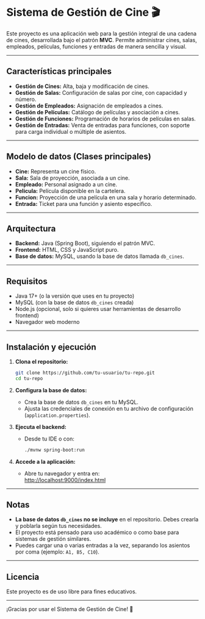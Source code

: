 # Sistema de Gestión de Cine 🎬

Este proyecto es una aplicación web para la gestión integral de una cadena de cines, desarrollada bajo el patrón **MVC**. Permite administrar cines, salas, empleados, películas, funciones y entradas de manera sencilla y visual.

---

## Características principales

- **Gestión de Cines:** Alta, baja y modificación de cines.
- **Gestión de Salas:** Configuración de salas por cine, con capacidad y número.
- **Gestión de Empleados:** Asignación de empleados a cines.
- **Gestión de Películas:** Catálogo de películas y asociación a cines.
- **Gestión de Funciones:** Programación de horarios de películas en salas.
- **Gestión de Entradas:** Venta de entradas para funciones, con soporte para carga individual o múltiple de asientos.

---

## Modelo de datos (Clases principales)

- **Cine:** Representa un cine físico.
- **Sala:** Sala de proyección, asociada a un cine.
- **Empleado:** Personal asignado a un cine.
- **Pelicula:** Película disponible en la cartelera.
- **Funcion:** Proyección de una película en una sala y horario determinado.
- **Entrada:** Ticket para una función y asiento específico.

---

## Arquitectura

- **Backend:** Java (Spring Boot), siguiendo el patrón MVC.
- **Frontend:** HTML, CSS y JavaScript puro.
- **Base de datos:** MySQL, usando la base de datos llamada `db_cines`.

---

## Requisitos

- Java 17+ (o la versión que uses en tu proyecto)
- MySQL (con la base de datos `db_cines` creada)
- Node.js (opcional, solo si quieres usar herramientas de desarrollo frontend)
- Navegador web moderno

---

## Instalación y ejecución

1. **Clona el repositorio:**
   ```bash
   git clone https://github.com/tu-usuario/tu-repo.git
   cd tu-repo
   ```

2. **Configura la base de datos:**
   - Crea la base de datos `db_cines` en tu MySQL.
   - Ajusta las credenciales de conexión en tu archivo de configuración (`application.properties`).

3. **Ejecuta el backend:**
   - Desde tu IDE o con:
     ```bash
     ./mvnw spring-boot:run
     ```

4. **Accede a la aplicación:**
   - Abre tu navegador y entra en:  
     [http://localhost:9000/index.html](http://localhost:9000/index.html)

---

## Notas

- **La base de datos `db_cines` no se incluye** en el repositorio. Debes crearla y poblarla según tus necesidades.
- El proyecto está pensado para uso académico o como base para sistemas de gestión similares.
- Puedes cargar una o varias entradas a la vez, separando los asientos por coma (ejemplo: `A1, B5, C10`).

---

## Licencia

Este proyecto es de uso libre para fines educativos.

---

¡Gracias por usar el Sistema de Gestión de Cine! 🍿
